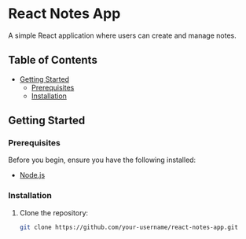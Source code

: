 # React Notes App

A simple React application where users can create and manage notes.

## Table of Contents

- [Getting Started](#getting-started)
  - [Prerequisites](#prerequisites)
  - [Installation](#installation)
## Getting Started

### Prerequisites

Before you begin, ensure you have the following installed:

- [Node.js](https://nodejs.org/)

### Installation

1. Clone the repository:

   ```bash
   git clone https://github.com/your-username/react-notes-app.git
